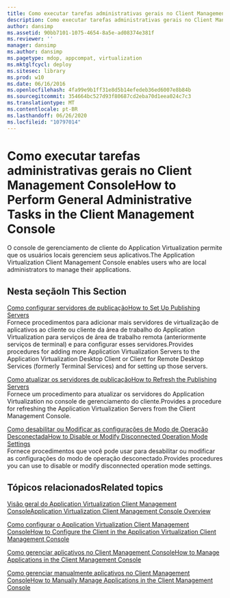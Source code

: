 ```yaml
---
title: Como executar tarefas administrativas gerais no Client Management Console
description: Como executar tarefas administrativas gerais no Client Management Console
author: dansimp
ms.assetid: 90bb7101-1075-4654-8a5e-ad08374e381f
ms.reviewer: ''
manager: dansimp
ms.author: dansimp
ms.pagetype: mdop, appcompat, virtualization
ms.mktglfcycl: deploy
ms.sitesec: library
ms.prod: w10
ms.date: 06/16/2016
ms.openlocfilehash: 4fa99e9b1ff31e8d5b14efedeb36ed6007e8b84b
ms.sourcegitcommit: 354664bc527d93f80687cd2eba70d1eea024c7c3
ms.translationtype: MT
ms.contentlocale: pt-BR
ms.lasthandoff: 06/26/2020
ms.locfileid: "10797014"
---
```

# <span data-ttu-id="41479-103">Como executar tarefas administrativas gerais no Client Management Console</span><span class="sxs-lookup"><span data-stu-id="41479-103">How to Perform General Administrative Tasks in the Client Management Console</span></span>


<span data-ttu-id="41479-104">O console de gerenciamento de cliente do Application Virtualization permite que os usuários locais gerenciem seus aplicativos.</span><span class="sxs-lookup"><span data-stu-id="41479-104">The Application Virtualization Client Management Console enables users who are local administrators to manage their applications.</span></span>

## <span data-ttu-id="41479-105">Nesta seção</span><span class="sxs-lookup"><span data-stu-id="41479-105">In This Section</span></span>


<a href="" id="how-to-set-up-publishing-servers"></a>[<span data-ttu-id="41479-106">Como configurar servidores de publicação</span><span class="sxs-lookup"><span data-stu-id="41479-106">How to Set Up Publishing Servers</span></span>](how-to-set-up-publishing-servers.md)  
<span data-ttu-id="41479-107">Fornece procedimentos para adicionar mais servidores de virtualização de aplicativos ao cliente ou cliente da área de trabalho do Application Virtualization para serviços de área de trabalho remota (anteriormente serviços de terminal) e para configurar esses servidores.</span><span class="sxs-lookup"><span data-stu-id="41479-107">Provides procedures for adding more Application Virtualization Servers to the Application Virtualization Desktop Client or Client for Remote Desktop Services (formerly Terminal Services) and for setting up those servers.</span></span>

<a href="" id="how-to-refresh-the-publishing-servers"></a>[<span data-ttu-id="41479-108">Como atualizar os servidores de publicação</span><span class="sxs-lookup"><span data-stu-id="41479-108">How to Refresh the Publishing Servers</span></span>](how-to-refresh-the-publishing-servers.md)  
<span data-ttu-id="41479-109">Fornece um procedimento para atualizar os servidores do Application Virtualization no console de gerenciamento do cliente.</span><span class="sxs-lookup"><span data-stu-id="41479-109">Provides a procedure for refreshing the Application Virtualization Servers from the Client Management Console.</span></span>

<a href="" id="how-to-disable-or-modify-disconnected-operation-mode-settings"></a>[<span data-ttu-id="41479-110">Como desabilitar ou Modificar as configurações de Modo de Operação Desconectada</span><span class="sxs-lookup"><span data-stu-id="41479-110">How to Disable or Modify Disconnected Operation Mode Settings</span></span>](how-to-disable-or-modify-disconnected-operation-mode-settings.md)  
<span data-ttu-id="41479-111">Fornece procedimentos que você pode usar para desabilitar ou modificar as configurações do modo de operação desconectado.</span><span class="sxs-lookup"><span data-stu-id="41479-111">Provides procedures you can use to disable or modify disconnected operation mode settings.</span></span>

## <span data-ttu-id="41479-112">Tópicos relacionados</span><span class="sxs-lookup"><span data-stu-id="41479-112">Related topics</span></span>


[<span data-ttu-id="41479-113">Visão geral do Application Virtualization Client Management Console</span><span class="sxs-lookup"><span data-stu-id="41479-113">Application Virtualization Client Management Console Overview</span></span>](application-virtualization-client-management-console-overview.md)

[<span data-ttu-id="41479-114">Como configurar o Application Virtualization Client Management Console</span><span class="sxs-lookup"><span data-stu-id="41479-114">How to Configure the Client in the Application Virtualization Client Management Console</span></span>](how-to-configure-the-client-in-the-application-virtualization-client-management-console.md)

[<span data-ttu-id="41479-115">Como gerenciar aplicativos no Client Management Console</span><span class="sxs-lookup"><span data-stu-id="41479-115">How to Manage Applications in the Client Management Console</span></span>](how-to-manage-applications-in-the-client-management-console.md)

[<span data-ttu-id="41479-116">Como gerenciar manualmente aplicativos no Client Management Console</span><span class="sxs-lookup"><span data-stu-id="41479-116">How to Manually Manage Applications in the Client Management Console</span></span>](how-to-manually-manage-applications-in-the-client-management-console.md)

 

 





